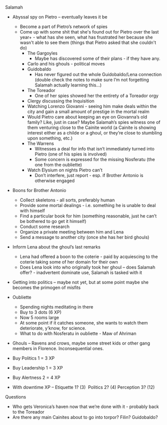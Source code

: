 Salamah

-   Abyssal spy on Pietro – eventually leaves it be
	-   Become a part of Pietro’s network of spies
	-   Come up with some shit that she's found out for Pietro over the last year+ - what has she seen, what has frustrated her because she wasn't able to see them (things that Pietro asked that she couldn't do)
		-   The Gargoyles
			-   Maybe has discovered some of their plans - if they have any.
		-   Carlo and his ghouls - political moves
		- Guidobaldo
			-   Has never figured out the whole Guidobaldo/Lena connection (double check the notes to make sure I’m not forgetting Salamah actually learning this…)
		-   The Toreador
			-   One of her spies showed her the entirety of a Toreador orgy
		-   Clergy discussing the Inquisition
		-   Watching Lorenzo Giovanni - seeing him make deals within the city and gain a small amount of prestige in the mortal realm
		-   Would Pietro care about keeping an eye on Giovanna’s old family? Like, just in case? Maybe Salamah’s spies witness one of them venturing close to the Cainite world (a Cainite is showing interest either as a childe or a ghoul, or they’re close to stumbling upon something, etc.)
		-   The Warrens
			-   Witnesses a deal for info that isn’t immediately turned into Pietro (one of his spies is involved)
			-   Some concern is expressed for the missing Nosferatu (the one from the oubliette)
		-   Watch Elysium on nights Pietro can’t
			-   Don’t interfere, just report - esp. if Brother Antonio is otherwise engaged

-   Boons for Brother Antonio
	-   Collect skeletons - all sorts, preferably human
	-   Provide some mortal dealings - i.e. something he is unable to deal with himself
	-   Find a particular book for him (something reasonable, just he can’t be bothered to go get it himself)
	-   Conduct some research
	-   Organize a private meeting between him and Lena
	-   Send a message to another city (once she has her bird ghouls)

-   Inform Lena about the ghoul’s last remarks
	-   Lena had offered a boon to the coterie - paid by acquiescing to the coterie taking some of her domain for their own
	-   Does Lena look into who originally took her ghoul – does Salamah offer? - inadvertent dominate use, Salamah is tasked with it
	
-   Getting into politics – maybe not yet, but at some point maybe she becomes the primogen of misfits

-   Oubliette
	-  Spending nights meditating in there
	-  Buy to 3 dots (6 XP)
	-  Now 5 rooms large 
	-  At some point if it catches someone, she wants to watch them deteriorate, y’know, for science.
	- What to do with Nosferatu in oubliette - Maw of Ahriman

-   Ghouls – Ravens and crows, maybe some street kids or other gang members in Florence. Inconsequential ones.
-   Buy Politics 1 = 3 XP
-   Buy Leadership 1 = 3 XP
-   Buy Alertness 2 = 4 XP
-   With downtime XP – Etiquette 1? (3)  Politics 2? (4) Perception 3? (12)

Questions
- Who gets Veronica’s haven now that we’re done with it - probably back to the Toreador
- Are there any main Cainites about to go into torpor? Filin? Guidobaldo?
